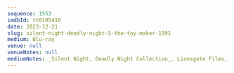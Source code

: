 ```yaml
---
sequence: 1553
imdbId: tt0105410
date: 2023-12-21
slug: silent-night-deadly-night-5-the-toy-maker-1991
medium: Blu-ray
venue: null
venueNotes: null
mediumNotes: _Silent Night, Deadly Night Collection_, Lionsgate Films, 2022
---
```

